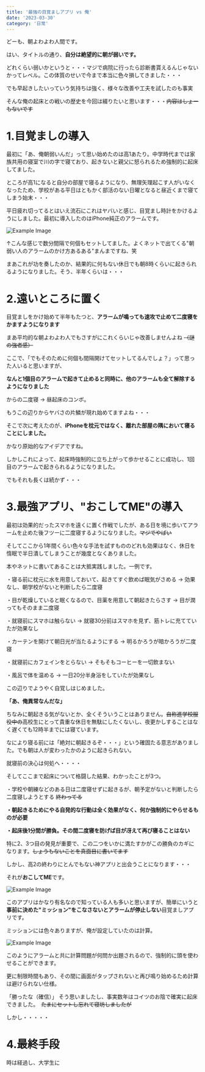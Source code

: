 ```yaml
---
title: '最強の目覚ましアプリ vs 俺'
date: '2023-03-30'
category: '日常'
---
```

どーも、朝よわよわ人間です。

はい、タイトルの通り、**自分は絶望的に朝が弱いです。**

どれくらい弱いかというと・・・マジで病院に行ったら診断書貰えるんじゃないかってレベル。この体質のせいで今まで本当に色々損してきました・・・

でも早起きしたいっていう気持ちは強く、様々な改善や工夫を試したのも事実

そんな俺の起床との戦いの歴史を今回は綴りたいと思います・・・~~内容はしょーもないです~~


# 1.目覚ましの導入

最初に「あ、俺朝弱いんだ」って思い始めたのは高1あたり。中学時代までは家族共用の寝室で川の字で寝ており、起きないと親父に怒られるため強制的に起床してました。

ところが高1になると自分の部屋で寝るようになり、無理矢理起こす人がいなくなったため、学校がある平日はともかく部活のない日曜となると昼近くまで寝てしまう始末・・・

平日疲れ切ってるとはいえ流石にこれはヤバいと感じ、目覚まし時計をかけるようにしました。最初に導入したのはiPhone純正のアラームです。

![Example Image](/images/iphone-alarm.png)

↑こんな感じで数分間隔で何個もセットしてました。よくネットで出てくる"朝弱い人のアラームのかけ方あるある"まんまですね、笑

まあこれが功を奏したのか、結果的に何もない休日でも朝8時くらいに起きられるようになりました。そう、半年くらいは・・・


# 2.遠いところに置く

目覚ましをかけ始めて半年もたつと、**アラームが鳴っても速攻で止めて二度寝をかますようになります**


まあ平均的な朝よわよわ人でもさすがにこれくらいじゃ改善しませんよね ~~（謎の強者感）~~

ここで、「でもそのために何個も間隔開けてセットしてるんでしょ？」って思った人いると思いますが、

**なんと1個目のアラームで起きて止めると同時に、他のアラームも全て解除するようになりました**

からの二度寝 -> 昼起床のコンボ。

もうこの辺りからヤバさの片鱗が現れ始めてますよね・・・

そこで次に考えたのが、**iPhoneを枕元ではなく、離れた部屋の隅において寝ることにしました。**

かなり原始的なアイデアですね。

しかしこれによって、起床時強制的に立ち上がって歩かせることに成功し、1回目のアラームで起きられるようになりました。

でもそれも長くは続かず・・・

# 3.最強アプリ、"おこしてME"の導入

最初は効果的だったスマホを遠くに置く作戦でしたが、ある日を境に歩いてアラームを止めた後フツーに二度寝するようになりました。~~マジでやばい~~

そしてここから1年間くらい色々な手法を試すもののどれも効果はなく、休日を惰眠で半日潰してしまうことが幾度となくありました。

本やネットに書いてあることは大抵実践しました。一例です。

・寝る前に枕元に水を用意しておいて、起きてすぐ飲めば眠気がさめる -> 効果なし、朝学校がないと判断したら二度寝

・目が乾燥していると眠くなるので、目薬を用意して朝起きたらさす -> 目が潤ってもそのまま二度寝

・就寝前にスマホは触らない -> 就寝30分前はスマホを見ず、筋トレに充てていたが効果なし

・カーテンを開けて朝日光が当たるようにする -> 明るかろうが暗かろうが二度寝

・就寝前にカフェインをとらない -> そもそもコーヒーを一切飲まない

・風呂で体を温める -> 一日20分半身浴をしていたが効果なし


この辺りでようやく自覚しはじめました。

**「あ、俺異常なんだな」**

ちなみに朝起きる気がないとか、全くそういうことはありません。~~自称進学校服役中の~~高校生にとって貴重な休日を無駄にしたくないし、夜更かしすることはなく遅くても12時半までには寝ています。

なにより寝る前には「絶対に朝起きるぞ・・・」という確固たる意志がありました。でも朝は人が変わったかのように起きられない。

就寝前の決心は何処へ・・・・


そしてここまで起床について格闘した結果、わかったことが3つ。


・学校や朝練などのある日は二度寝せずに起きるが、朝予定がないと判断したら二度寝しようとする ~~終わってる~~

**・朝起きるためにやる自発的な行動は全く効果がなく、何か強制的にやらせるものが必要**

**・起床後1分間が勝負。その間二度寝を防げば目が冴えて再び寝ることはない**


特に2、3つ目の発見が重要で、この二つをいかに満たすかがこの勝負のカギになります。~~しょうもないことを真面目に書いてます~~

しかし、高2の終わりにとんでもない神アプリと出会うことになります・・・


それが**おこしてME**です。


![Example Image](/images/okosite_me.png)


このアプリはかなり有名なので知っている人も多いと思いますが、簡単にいうと**事前に決めた"ミッション"をこなさないとアラームが停止しない**目覚ましアプリです。

ミッションには色々ありますが、俺が設定していたのは計算。

![Example Image](/images/okosite_keisan.png)

このようにアラームと共に計算問題が何問か出題されるので、強制的に頭を使わせることができます。

更に制限時間もあり、その間に画面がタップされないと再び鳴り始めるため計算は避けられない仕様。


「勝ったな（確信）」
そう思いましたし、事実数年はコイツのお陰で確実に起床できました。　~~たまにセットし忘れて寝坊しましたが~~

しかし・・・・・

# 4.最終手段

時は経過し、大学生に